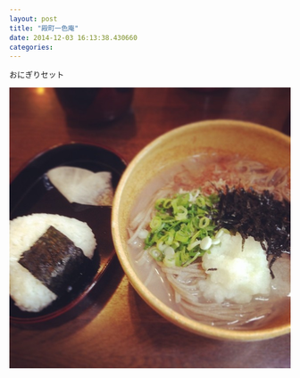 ```yaml
---
layout: post
title: "殿町一色庵"
date: 2014-12-03 16:13:38.430660
categories: 
---
```


おにぎりセット

![おにぎりセット](/assets/images/201408/10597261_526699777462677_969501597_n.jpg)

